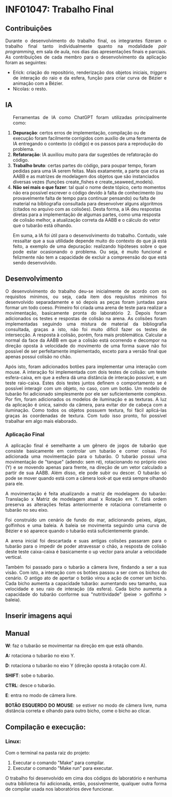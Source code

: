 # INF01047: Trabalho Final

## Contribuições
<p align="justify">
    Durante o desenvolvimento do trabalho final, os integrantes fizeram o trabalho final tanto individualmente quanto na modalidade <i>pair programming</i>, em sala de aula, nos dias das apresentações finais e parciais. As contribuições de cada membro para o desenvolvimento da aplicação foram as seguintes:
</p>

<div align="justify">
    <ul>
        <li>
            Erick: criação do repositório, renderização dos objetos iniciais, <i>triggers</i> de interação do raio e da esfera,
            função para criar curva de Bézier e animação com a Bézier.
        </li>
        <li>
            Nicolas: o resto.
        </li>
    </ul>
</div>

## IA
<p align="justify">
<ol>
    <p align="justify">
    Ferramentas de IA como ChatGPT foram utilizadas principalmente como:
    </p>
    
<li><strong>Depuração</strong>: certos erros de implementação, compilação ou de execução foram facilmente corrigidos com auxílio de uma ferramenta de IA entregando o contexto (o código) e os passos para a reprodução do problema.
<li><strong>Refatoração</strong>:  IA auxiliou muito para dar sugestões de refatoração do código. 
<li><strong>Trabalho bruto</strong>: certas partes do código, para poupar tempo, foram pedidas para uma IA serem feitas. Mais exatamente, a parte que cria as AABB e as matrizes de modelagem dos objetos que são instanciados diversas vezes (funções create_fishes e create_seaweed_models). 
<li><strong>Não sei mais o que fazer</strong>: tal qual o nome deste tópico, certo momentos não era possível escrever o código devido à falta de conhecimento (ou provavelmente falta de tempo para continuar pensando) ou falta de material na bibliografia consultada para desenvolver alguns algoritmos (citados no arquivo com as colisões). Desta forma, a IA deu respostas diretas para a implementação de algumas partes, como uma resposta de colisão melhor, a atualização correta da AABB e o cálculo do vetor que o tubarão está olhando. 
      <p align="justify">
    Em suma, a IA foi útil para o desenvolvimento do trabalho. Contudo, vale ressaltar que a sua utilidade depende muito do contexto do que já está feito, a exemplo de uma depuração: realizando hipóteses sobre o que pode estar ocasionando o problema. Ou seja, é muito funcional e felizmente não tem a capacidade de excluir a compreensão do que está sendo desenvolvido.
     </p>
</ol>
</p>

## Desenvolvimento
<p align="justify">
    O desenvolvimento do trabalho deu-se inicialmente de acordo com os requisitos mínimos, ou seja, cada item dos requisitos mínimos foi desenvolvido separadamente e só depois as peças foram juntadas para formar um todo coeso. Primeiro foi criada uma arena de teste para realizar a movimentação, basicamente pronta do laboratório 2. Depois foram adicionados os testes e respostas de colisão na arena. As colisões foram implementadas seguindo uma mistura de material da bibliografia consultada, graças a isto, não foi muito difícil fazer os testes de intersecção. A resposta à colisão, porém, fora mais problemática. Calcular a normal da face da AABB em que a colisão está ocorrendo e decompor na direção oposta à velocidade do movimento de uma forma suave não foi possível de ser perfeitamente implementado, exceto para a versão final que apenas possui colisão no chão.
</p>
<p align="justify">
    Após isto, foram adicionados botões para implementar uma interação com mouse. A interação foi implementada com dois testes de colisão: um teste esfera-caixa, em que a esfera dá uma distância de interação possível, e um teste raio-caixa. Estes dois testes juntos definem o comportamento se é possível interagir com um objeto, no caso, com um botão. Um modelo de tubarão foi adicionado simplesmente por ele ser suficientemente complexo. Por fim, foram adicionados os modelos de iluminação e as texturas. A luz da aplicação é única, saindo da câmera, para evitar dor de cabeça com a iluminação. Como todos os objetos possuem textura, foi fácil aplicá-las graças às coordenadas de textura. Com tudo isso pronto, foi possível trabalhar em algo mais elaborado. 
</p>

### Aplicação Final
<p align="justify">
    A aplicação final é semelhante a um gênero de jogos de tubarão que consiste basicamente em controlar um tubarão e comer coisas. Foi adicionada uma movimentação para o tubarão. O tubarão possui uma movimentação de "tanque" (adendo: sem ré), rotacionando no próprio eixo (Y) e se movendo apenas para frente, na direção de um vetor calculado a partir de sua AABB. Além disso, ele pode subir ou descer. O tubarão só pode se mover quando está com a câmera look-at que está sempre olhando para ele.
</p>
<p align="justify">
    A movimentação é feita atualizando a matriz de modelagem do tubarão: Translação x Matriz de modelagem atual x Rotação em Y. Está ordem preserva as alterações feitas anteriormente e rotaciona corretamente o tubarão no seu eixo.
</p>
<p align="justify">
    Foi construído um cenário de fundo do mar, adicionando peixes, algas, golfinhos e uma baleia. A baleia se movimenta seguindo uma curva de Bézier e só aparece quando o tubarão está suficientemente grande.
</p>
<p align="justify">
    A arena inicial foi descartada e suas antigas colisões passaram para o tubarão para o impedir de poder atravessar o chão, a resposta de colisão deste teste caixa-caixa é basicamente o up vector para anular a velocidade vertical. 
</p>
<p align="justify">
    Também foi passado para o tubarão a câmera livre, findando a ser a sua visão. Com isto, a interação com os botões passou a ser com os bichos do cenário. O antigo ato de apertar o botão virou a ação de comer um bicho. Cada bicho aumenta a capacidade tubarão: aumentando seu tamanho, sua velocidade e seu raio de interação (da esfera). Cada bicho aumenta a capacidade do tubarão conforme sua "nutritividade" (peixe > golfinho > baleia).   
</p>

## Inserir imagens aqui

## Manual
<p align="justify">
<strong>W</strong>: faz o tubarão se movimentar na direção em que está olhando.
</p>
<p align="justify">
<strong>A:</strong> rotaciona o tubarão no eixo Y.
</p>
 <p align="justify">
<strong>D</strong>: rotaciona o tubarão no eixo Y (direção oposta à rotação com A).
</p>
 <p align="justify">
<strong>SHIFT</strong>: sobe o tubarão.
 </p>
<p align="justify">
<strong>CTRL</strong>: desce o tubarão.
</p>
<p align="justify">
<strong>E</strong>: entra no modo de câmera livre.
</p>
<p align="justify">
<strong>BOTÃO ESQUERDO DO MOUSE</strong>: se estiver no modo de câmera livre, numa distância correta e olhando para outro bicho, come o bicho ao clicar.
</p>

## Compilação e execução:
<p align="justify">
    
### Linux:
Com o terminal na pasta raiz do projeto:
1. Executar o comando "Make" para compilar. 
2. Executar o comando "Make run" para executar.
</p>
<p align="justify">
O trabalho foi desenvolvido em cima dos códigos do laboratório e nenhuma outra biblioteca foi adicionada, então, possivelmente, qualquer outra forma de compilar usada nos laboratórios deve funcionar.
</p>
